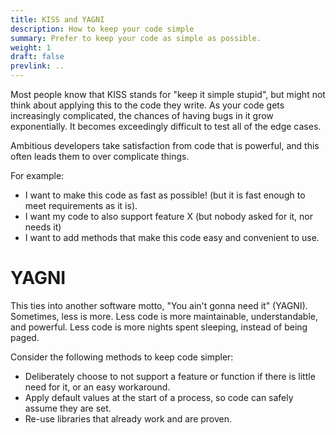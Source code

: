 ```yaml
---
title: KISS and YAGNI
description: How to keep your code simple
summary: Prefer to keep your code as simple as possible.
weight: 1
draft: false
prevlink: ..
---
```


Most people know that KISS stands for "keep it simple stupid", but might not think about applying this 
to the code they write.  As your code gets increasingly complicated, the chances of having bugs in it
grow exponentially.  It becomes exceedingly difficult to test all of the edge cases.

Ambitious developers take satisfaction from code that is powerful, and this often leads them to 
over complicate things.

For example:
* I want to make this code as fast as possible!  (but it is fast enough to meet 
  requirements as it is).
* I want my code to also support feature X (but nobody asked for it, nor needs it)
* I want to add methods that make this code easy and convenient to use.

# YAGNI

This ties into another software motto, "You ain't gonna need it" (YAGNI).
Sometimes, less is more.  Less code is more maintainable, understandable, and powerful.
Less code is more nights spent sleeping, instead of being paged.

Consider the following methods to keep code simpler:
* Deliberately choose to not support a feature or function if there is little need for it, 
  or an easy workaround.
* Apply default values at the start of a process, so code can safely assume they are set.
* Re-use libraries that already work and are proven.

